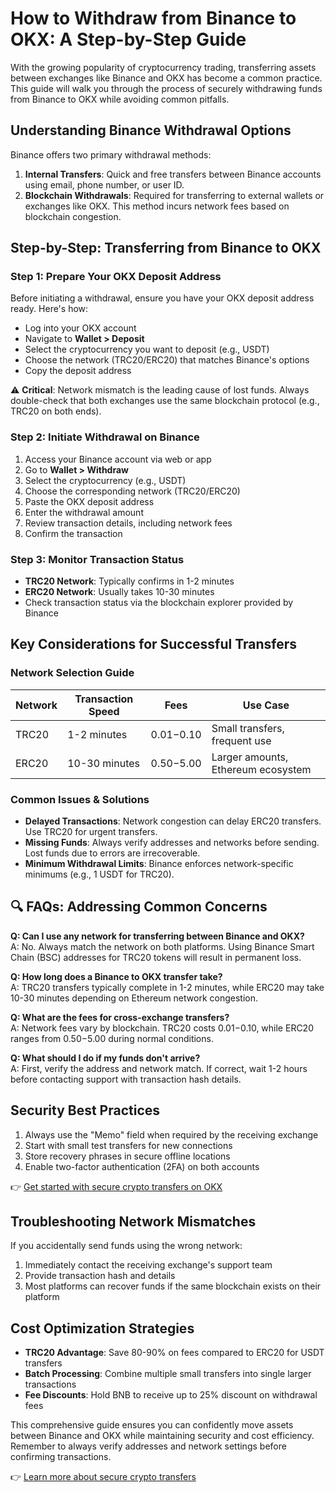 # How to Withdraw from Binance to OKX: A Step-by-Step Guide

With the growing popularity of cryptocurrency trading, transferring assets between exchanges like Binance and OKX has become a common practice. This guide will walk you through the process of securely withdrawing funds from Binance to OKX while avoiding common pitfalls.

## Understanding Binance Withdrawal Options

Binance offers two primary withdrawal methods:  
1. **Internal Transfers**: Quick and free transfers between Binance accounts using email, phone number, or user ID.  
2. **Blockchain Withdrawals**: Required for transferring to external wallets or exchanges like OKX. This method incurs network fees based on blockchain congestion.

## Step-by-Step: Transferring from Binance to OKX

### Step 1: Prepare Your OKX Deposit Address  
Before initiating a withdrawal, ensure you have your OKX deposit address ready. Here's how:  
- Log into your OKX account  
- Navigate to **Wallet > Deposit**  
- Select the cryptocurrency you want to deposit (e.g., USDT)  
- Choose the network (TRC20/ERC20) that matches Binance's options  
- Copy the deposit address  

⚠️ **Critical**: Network mismatch is the leading cause of lost funds. Always double-check that both exchanges use the same blockchain protocol (e.g., TRC20 on both ends).

### Step 2: Initiate Withdrawal on Binance  
1. Access your Binance account via web or app  
2. Go to **Wallet > Withdraw**  
3. Select the cryptocurrency (e.g., USDT)  
4. Choose the corresponding network (TRC20/ERC20)  
5. Paste the OKX deposit address  
6. Enter the withdrawal amount  
7. Review transaction details, including network fees  
8. Confirm the transaction  

### Step 3: Monitor Transaction Status  
- **TRC20 Network**: Typically confirms in 1-2 minutes  
- **ERC20 Network**: Usually takes 10-30 minutes  
- Check transaction status via the blockchain explorer provided by Binance  

## Key Considerations for Successful Transfers

### Network Selection Guide  
| Network | Transaction Speed | Fees | Use Case |
|---------|-------------------|------|----------|
| TRC20   | 1-2 minutes       | $0.01-$0.10 | Small transfers, frequent use |
| ERC20   | 10-30 minutes     | $0.50-$5.00 | Larger amounts, Ethereum ecosystem |

### Common Issues & Solutions  
- **Delayed Transactions**: Network congestion can delay ERC20 transfers. Use TRC20 for urgent transfers.  
- **Missing Funds**: Always verify addresses and networks before sending. Lost funds due to errors are irrecoverable.  
- **Minimum Withdrawal Limits**: Binance enforces network-specific minimums (e.g., 1 USDT for TRC20).

## 🔍 FAQs: Addressing Common Concerns

**Q: Can I use any network for transferring between Binance and OKX?**  
A: No. Always match the network on both platforms. Using Binance Smart Chain (BSC) addresses for TRC20 tokens will result in permanent loss.

**Q: How long does a Binance to OKX transfer take?**  
A: TRC20 transfers typically complete in 1-2 minutes, while ERC20 may take 10-30 minutes depending on Ethereum network congestion.

**Q: What are the fees for cross-exchange transfers?**  
A: Network fees vary by blockchain. TRC20 costs $0.01-$0.10, while ERC20 ranges from $0.50-$5.00 during normal conditions.

**Q: What should I do if my funds don't arrive?**  
A: First, verify the address and network match. If correct, wait 1-2 hours before contacting support with transaction hash details.

## Security Best Practices  
1. Always use the "Memo" field when required by the receiving exchange  
2. Start with small test transfers for new connections  
3. Store recovery phrases in secure offline locations  
4. Enable two-factor authentication (2FA) on both accounts

👉 [Get started with secure crypto transfers on OKX](https://bit.ly/okx-bonus)

## Troubleshooting Network Mismatches  
If you accidentally send funds using the wrong network:  
1. Immediately contact the receiving exchange's support team  
2. Provide transaction hash and details  
3. Most platforms can recover funds if the same blockchain exists on their platform  

## Cost Optimization Strategies  
- **TRC20 Advantage**: Save 80-90% on fees compared to ERC20 for USDT transfers  
- **Batch Processing**: Combine multiple small transfers into single larger transactions  
- **Fee Discounts**: Hold BNB to receive up to 25% discount on withdrawal fees  

This comprehensive guide ensures you can confidently move assets between Binance and OKX while maintaining security and cost efficiency. Remember to always verify addresses and network settings before confirming transactions.

👉 [Learn more about secure crypto transfers](https://bit.ly/okx-bonus)